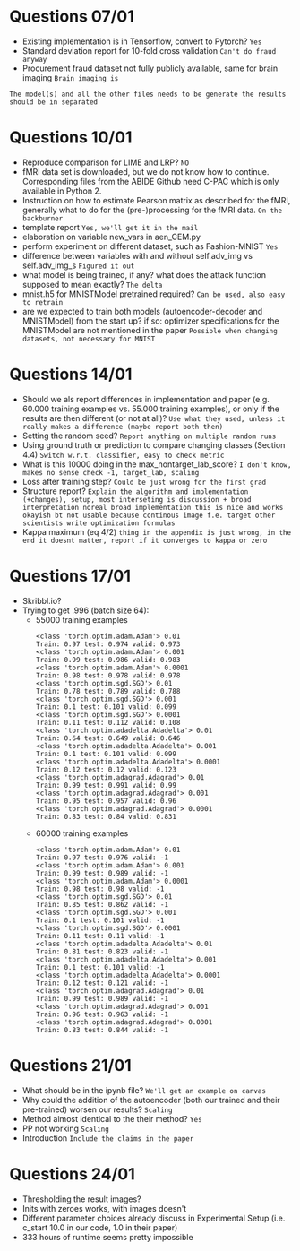 # Questions 07/01
- Existing implementation is in Tensorflow, convert to Pytorch? `Yes`
- Standard deviation report for 10-fold cross validation `Can't do fraud anyway`
- Procurement fraud dataset not fully publicly available, same for brain imaging `Brain imaging is`

`The model(s) and all the other files needs to be generate the
results should be in separated`

# Questions 10/01
- Reproduce comparison for LIME and LRP? `NO`
- fMRI data set is downloaded, but we do not know how to continue. Corresponding files from the ABIDE Github need C-PAC which is only available in Python 2. 
- Instruction on how to estimate Pearson matrix as described for the fMRI, generally what to do for the (pre-)processing for the fMRI data. `On the backburner`
- template report `Yes, we'll get it in the mail`
- elaboration on variable new_vars in aen_CEM.py
- perform experiment on different dataset, such as Fashion-MNIST `Yes`
- difference between variables with and without self.adv_img vs self.adv_img_s `Figured it out`
- what model is being trained, if any? what does the attack function supposed to mean exactly? `The delta`
- mnist.h5 for MNISTModel pretrained required? `Can be used, also easy to retrain`
- are we expected to train both models (autoencoder-decoder and MNISTModel) from the start up? if so: optimizer specifications for the MNISTModel are not mentioned in the paper `Possible when changing datasets, not necessary for MNIST`

# Questions 14/01
- Should we als report differences in implementation and paper (e.g. 60.000 training examples vs. 55.000 training examples), or only if the results are then different (or not at all)? `Use what they used, unless it really makes a difference (maybe report both then)`
- Setting the random seed? `Report anything on multiple random runs`
- Using ground truth or prediction to compare changing classes (Section 4.4) `Switch w.r.t. classifier, easy to check metric`
- What is this 10000 doing in the max_nontarget_lab_score? `I don't know, makes no sense check -1, target_lab, scaling`
- Loss after training step? `Could be just wrong for the first grad`
- Structure report? `Explain the algorithm and implementation (+changes), setup, most interseting is discussion + broad interpretation noreal broad implementation this is nice and works okayish bt not usable because continous image f.e. target other scientists write optimization formulas`
- Kappa maximum (eq 4/2) `thing in the appendix is just wrong, in the end it doesnt matter, report if it converges to kappa or zero`

# Questions 17/01
- Skribbl.io?
- Trying to get .996 (batch size 64):
    - 55000 training examples
        ```
        <class 'torch.optim.adam.Adam'> 0.01
        Train: 0.97 test: 0.974 valid: 0.973
        <class 'torch.optim.adam.Adam'> 0.001
        Train: 0.99 test: 0.986 valid: 0.983
        <class 'torch.optim.adam.Adam'> 0.0001
        Train: 0.98 test: 0.978 valid: 0.978
        <class 'torch.optim.sgd.SGD'> 0.01
        Train: 0.78 test: 0.789 valid: 0.788
        <class 'torch.optim.sgd.SGD'> 0.001
        Train: 0.1 test: 0.101 valid: 0.099
        <class 'torch.optim.sgd.SGD'> 0.0001
        Train: 0.11 test: 0.112 valid: 0.108
        <class 'torch.optim.adadelta.Adadelta'> 0.01
        Train: 0.64 test: 0.649 valid: 0.646
        <class 'torch.optim.adadelta.Adadelta'> 0.001
        Train: 0.1 test: 0.101 valid: 0.099
        <class 'torch.optim.adadelta.Adadelta'> 0.0001
        Train: 0.12 test: 0.12 valid: 0.123
        <class 'torch.optim.adagrad.Adagrad'> 0.01
        Train: 0.99 test: 0.991 valid: 0.99
        <class 'torch.optim.adagrad.Adagrad'> 0.001
        Train: 0.95 test: 0.957 valid: 0.96
        <class 'torch.optim.adagrad.Adagrad'> 0.0001
        Train: 0.83 test: 0.84 valid: 0.831
        ```
    - 60000 training examples
        ```
        <class 'torch.optim.adam.Adam'> 0.01
        Train: 0.97 test: 0.976 valid: -1
        <class 'torch.optim.adam.Adam'> 0.001
        Train: 0.99 test: 0.989 valid: -1
        <class 'torch.optim.adam.Adam'> 0.0001
        Train: 0.98 test: 0.98 valid: -1
        <class 'torch.optim.sgd.SGD'> 0.01
        Train: 0.85 test: 0.862 valid: -1
        <class 'torch.optim.sgd.SGD'> 0.001
        Train: 0.1 test: 0.101 valid: -1
        <class 'torch.optim.sgd.SGD'> 0.0001
        Train: 0.11 test: 0.11 valid: -1
        <class 'torch.optim.adadelta.Adadelta'> 0.01
        Train: 0.81 test: 0.823 valid: -1
        <class 'torch.optim.adadelta.Adadelta'> 0.001
        Train: 0.1 test: 0.101 valid: -1
        <class 'torch.optim.adadelta.Adadelta'> 0.0001
        Train: 0.12 test: 0.121 valid: -1
        <class 'torch.optim.adagrad.Adagrad'> 0.01
        Train: 0.99 test: 0.989 valid: -1
        <class 'torch.optim.adagrad.Adagrad'> 0.001
        Train: 0.96 test: 0.963 valid: -1
        <class 'torch.optim.adagrad.Adagrad'> 0.0001
        Train: 0.83 test: 0.844 valid: -1
        ```
# Questions 21/01
- What should be in the ipynb file? `We'll get an example on canvas`
- Why could the addition of the autoencoder (both our trained and their pre-trained) worsen our results? `Scaling`
- Method almost identical to the their method? `Yes`
- PP not working `Scaling`
- Introduction `Include the claims in the paper`

# Questions 24/01
- Thresholding the result images?
- Inits with zeroes works, with images doesn't
- Different parameter choices already discuss in Experimental Setup (i.e. c_start 10.0 in our code, 1.0 in their paper)
- 333 hours of runtime seems pretty impossible

